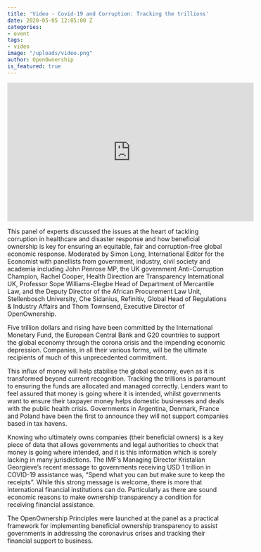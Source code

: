 ```yaml
---
title: 'Video - Covid-19 and Corruption: Tracking the trillions'
date: 2020-05-05 12:05:00 Z
categories:
- event
tags:
- video
image: "/uploads/video.png"
author: OpenOwnership
is_featured: true
---
```


<iframe width="560" height="315" src="https://www.youtube.com/embed/vVXaD1FdXI8" frameborder="0" allow="accelerometer; autoplay; encrypted-media; gyroscope; picture-in-picture" allowfullscreen></iframe>

This panel of experts discussed the issues at the heart of tackling corruption in healthcare and disaster response and how beneficial ownership is key for ensuring an equitable, fair and corruption-free global economic response. Moderated by Simon Long, International Editor for the Economist with panellists from government, industry, civil society and academia including John Penrose MP, the UK government Anti-Corruption Champion, Rachel Cooper, Health Direction are Transparency International UK, Professor Sope Williams-Elegbe Head of Department of Mercantile Law, and the Deputy Director of the African Procurement Law Unit, Stellenbosch University, Che Sidanius, Refinitiv, Global Head of Regulations & Industry Affairs and Thom Townsend, Executive Director of OpenOwnership. 

Five trillion dollars and rising have been committed by the International Monetary Fund, the European Central Bank and G20 countries to support the global economy through the corona crisis and the impending economic depression. Companies, in all their various forms, will be the ultimate recipients of much of this unprecedented commitment. 

This influx of money will help stabilise the global economy, even as it is transformed beyond current recognition. Tracking the trillions is paramount to ensuring the funds are allocated and managed correctly. Lenders want to feel assured that money is going where it is intended, whilst governments want to ensure their taxpayer money helps domestic businesses and deals with the public health crisis. Governments in Argentina, Denmark, France and Poland have been the first to announce they will not support companies based in tax havens.

Knowing who ultimately owns companies (their beneficial owners) is a key piece of data that allows governments and legal authorities to check that money is going where intended, and it is this information which is sorely lacking in many jurisdictions. The IMF’s Managing Director Kristalian Georgieve’s recent message to governments receiving USD 1 trillion in COVID-19 assistance was, “Spend what you can but make sure to keep the receipts”. While this strong message is welcome, there is more that international financial institutions can do. Particularly as there are sound economic reasons to make ownership transparency a condition for receiving financial assistance. 

The OpenOwnership Principles were launched at the panel as a practical framework for implementing beneficial ownership transparency to assist governments in addressing the coronavirus crises and tracking their financial support to business.